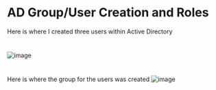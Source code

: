 # AD Group/User Creation and Roles
Here is where I created three users within Active Directory
# 
![image](https://github.com/user-attachments/assets/d282c3f6-9b52-4202-aa91-f68cc83099f1)
#
Here is where the group for the users was created
![image](https://github.com/user-attachments/assets/b5c1d0ca-b984-4e96-99e0-b0d7dadc7f5d)
